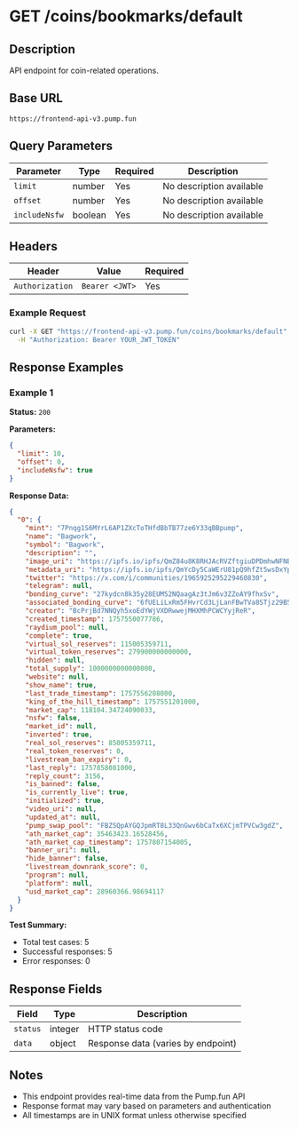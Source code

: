# GET /coins/bookmarks/default

## Description
API endpoint for coin-related operations.

## Base URL
`https://frontend-api-v3.pump.fun`

## Query Parameters
| Parameter | Type | Required | Description |
|-----------|------|----------|-------------|
| `limit` | number | Yes | No description available |
| `offset` | number | Yes | No description available |
| `includeNsfw` | boolean | Yes | No description available |

## Headers
| Header | Value | Required |
|--------|-------|----------|
| `Authorization` | `Bearer <JWT>` | Yes |

### Example Request
```bash
curl -X GET "https://frontend-api-v3.pump.fun/coins/bookmarks/default" \
  -H "Authorization: Bearer YOUR_JWT_TOKEN"
```

## Response Examples

### Example 1
**Status:** `200`

**Parameters:**
```json
{
  "limit": 10,
  "offset": 0,
  "includeNsfw": true
}
```

**Response Data:**
```json
{
  "0": {
    "mint": "7Pnqg1S6MYrL6AP1ZXcToTHfdBbTB77ze6Y33qBBpump",
    "name": "Bagwork",
    "symbol": "Bagwork",
    "description": "",
    "image_uri": "https://ipfs.io/ipfs/QmZ84u8K8RHJAcRVZftgiuDPDmhwNFNBT7h6CUcYbdnejU",
    "metadata_uri": "https://ipfs.io/ipfs/QmYcDy5CaWErU81pQ9hfZt5wsDxYpdRBYhggvUTPFk135N",
    "twitter": "https://x.com/i/communities/1965925295229460830",
    "telegram": null,
    "bonding_curve": "27kydcn8k35y28EUM52NQaagAz3tJm6v3ZZoAY9fhxSv",
    "associated_bonding_curve": "6fUELiLxRm5FHvrCd3LjLanFBwTVa8STjz29B57uGX2k",
    "creator": "BcPrjBd7NNQyh5xoEdYWjVXDRwwejMHXMhPCWCYyjReR",
    "created_timestamp": 1757550077786,
    "raydium_pool": null,
    "complete": true,
    "virtual_sol_reserves": 115005359711,
    "virtual_token_reserves": 279900000000000,
    "hidden": null,
    "total_supply": 1000000000000000,
    "website": null,
    "show_name": true,
    "last_trade_timestamp": 1757556208000,
    "king_of_the_hill_timestamp": 1757551201000,
    "market_cap": 118104.34724090033,
    "nsfw": false,
    "market_id": null,
    "inverted": true,
    "real_sol_reserves": 85005359711,
    "real_token_reserves": 0,
    "livestream_ban_expiry": 0,
    "last_reply": 1757858081000,
    "reply_count": 3156,
    "is_banned": false,
    "is_currently_live": true,
    "initialized": true,
    "video_uri": null,
    "updated_at": null,
    "pump_swap_pool": "FBZSQpAYGQJpmRT8L33QnGwv6bCaTx6XCjmTPVCw3gdZ",
    "ath_market_cap": 35463423.16528456,
    "ath_market_cap_timestamp": 1757807154005,
    "banner_uri": null,
    "hide_banner": false,
    "livestream_downrank_score": 0,
    "program": null,
    "platform": null,
    "usd_market_cap": 28960366.98694117
  }
}
```

**Test Summary:**
- Total test cases: 5
- Successful responses: 5
- Error responses: 0

## Response Fields
| Field | Type | Description |
|-------|------|-------------|
| `status` | integer | HTTP status code |
| `data` | object | Response data (varies by endpoint) |

## Notes
- This endpoint provides real-time data from the Pump.fun API
- Response format may vary based on parameters and authentication
- All timestamps are in UNIX format unless otherwise specified
